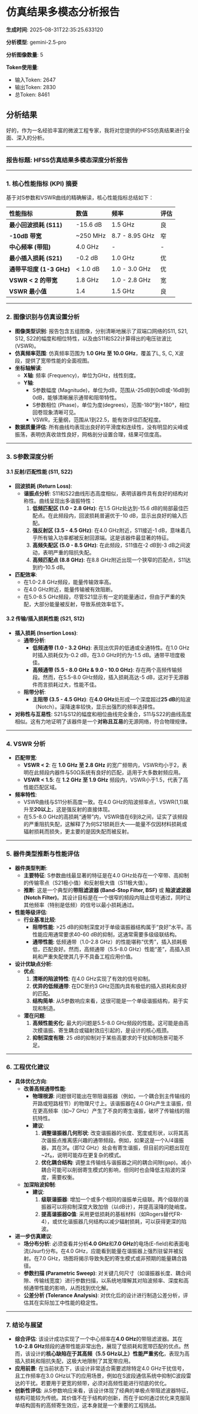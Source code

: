 # 仿真结果多模态分析报告

**生成时间**: 2025-08-31T22:35:25.633120

**分析模型**: gemini-2.5-pro

**分析图像数量**: 5

**Token使用量**:
- 输入Token: 2647
- 输出Token: 2830
- 总Token: 8461

## 分析结果

好的，作为一名经验丰富的微波工程专家，我将对您提供的HFSS仿真结果进行全面、深入的分析。

---

### **报告标题: HFSS仿真结果多模态深度分析报告**

---

### **1. 核心性能指标 (KPI) 摘要**

基于对S参数和VSWR曲线的精确解读，核心性能指标总结如下：

| 性能指标 | 数值 | 频率 | 评估 |
| :--- | :--- | :--- | :--- |
| **最小回波损耗 (S11)** | -15.6 dB | 1.5 GHz | 良 |
| **-10dB 带宽** | ~250 MHz | 8.7 - 8.95 GHz | 窄 |
| **中心频率 (带阻)** | 4.0 GHz | - | - |
| **最小插入损耗 (S21)** | -0.2 dB | 1.0 GHz | 优 |
| **通带平坦度 (1-3 GHz)** | < 1.0 dB | 1.0 - 3.0 GHz | 优 |
| **VSWR < 2 的带宽** | 1.8 GHz | 1.0 - 2.8 GHz | 宽 |
| **VSWR 最小值** | 1.4 | 1.5 GHz | 良 |

---

### **2. 图像识别与仿真设置分析**

- **图像类型识别**: 报告包含五组图像，分别清晰地展示了双端口网络的S11, S21, S12, S22的幅度和相位特性，以及由S11和S22计算得出的电压驻波比(VSWR)。
- **仿真频率范围**: 仿真频率范围为 **1.0 GHz 至 10.0 GHz**，覆盖了L, S, C, X波段，提供了宽带性能的全面视图。
- **坐标轴解读**:
  - **X轴**: 频率 (Frequency)，单位为GHz，线性刻度。
  - **Y轴**:
    - S参数幅度 (Magnitude)，单位为dB，范围从-25dB到0dB或-16dB到0dB，能够清晰展示通带和阻带特性。
    - S参数相位 (Phase)，单位为度(degrees)，范围-180°到+180°，相位回卷现象清晰可见。
    - VSWR，无量纲，范围从1到22.5，能有效评估匹配程度。
- **数据质量评估**: 所有曲线均表现出良好的平滑度和连续性，没有明显的尖峰或振荡，表明仿真收敛性良好，网格剖分设置合理，结果可信度高。

---

### **3. S参数深度分析**

#### **3.1 反射/匹配性能 (S11, S22)**

- **回波损耗 (Return Loss)**:
  - **谐振点分析**: S11和S22曲线形态高度相似，表明该器件具有良好的结构对称性。曲线呈现出多谐振特性：
    1.  **低频匹配区 (1.0 - 2.8 GHz)**: 在1.5 GHz处达到-15.6 dB的局部最佳匹配点。在此频段内，回波损耗普遍优于-10 dB，显示出良好的输入匹配。
    2.  **强反射区 (3.5 - 4.5 GHz)**: 在4.0 GHz附近，S11接近-1 dB，意味着几乎所有输入功率都被反射回源端。这是该器件最显著的特征。
    3.  **高频失配区 (5.0 - 8.5 GHz)**: 在此频段，S11值在-2 dB到-3 dB之间波动，表明严重的阻抗失配。
    4.  **高频匹配点 (8.8 GHz)**: 在8.8 GHz附近出现一个狭窄的匹配点，S11达到约-10.5 dB。
- **匹配效率**:
  - 在1.0-2.8 GHz频段，能量传输效率高。
  - 在4.0 GHz附近，能量传输被有效阻断。
  - 在5.0-8.5 GHz频段，尽管S21显示有一定的能量通过，但由于严重的失配，大部分能量被反射，导致系统效率低下。

#### **3.2 传输/插入损耗性能 (S21, S12)**

- **插入损耗 (Insertion Loss)**:
  - **通带分析**:
    - **低频通带 (1.0 - 3.2 GHz)**: 表现出优异的低通或全通特性。在1.0 GHz时插入损耗仅为-0.2 dB，在3.0 GHz时约为-1.5 dB。通带平坦度极佳。
    - **高频通带 (5.5 - 8.0 GHz & 9.0 - 10.0 GHz)**: 存在两个高频传输频段。然而，在5.5-8.0 GHz频段，插入损耗高达-5 dB，这对于无源器件而言损耗过大，性能不佳。
  - **阻带分析**:
    - **主阻带 (3.5 - 4.5 GHz)**: 在**4.0 GHz**处形成一个深度超过**25 dB**的陷波（Notch）。滚降速率较快，显示出强烈的频率选择性。
- **对称性与互易性**: S21与S12的幅度和相位曲线完全重合，S11与S22的曲线高度相似。这有力地证明了该器件是一个**对称且互易**的无源网络，符合物理规律。

---

### **4. VSWR 分析**

- **匹配带宽**:
  - **VSWR < 2**: 在 **1.0 GHz 至 2.8 GHz** 的宽广频带内，VSWR均小于2，表明在此频段内器件与50Ω系统有良好的匹配，适用于大多数射频应用。
  - **VSWR < 1.5**: 在 **1.2 GHz 至 1.9 GHz** 频段内，VSWR小于1.5，代表了高性能匹配区域。
- **频率特性**:
  - VSWR曲线与S11分析高度一致。在4.0 GHz的陷波频率点，VSWR(1,1)飙升至**20以上**，这是强反射的直接体现。
  - 在5.5-8.0 GHz的高损耗“通带”内，VSWR值在6到8之间，证实了该频段的严重阻抗失配，这解释了为何S21损耗巨大——能量不仅因材料损耗或辐射损耗而损失，更主要的是因失配而被反射。

---

### **5. 器件类型推断与性能评估**

- **器件类型判断**:
  - **主要特征**: S参数曲线最显著的特征是在4.0 GHz处存在一个窄带、高抑制的传输零点（S21极小值）和反射极大值（S11极大值）。
  - **推断**: 这是一个典型的**带阻滤波器 (Band-Stop Filter, BSF)** 或 **陷波滤波器 (Notch Filter)**。其设计目标是在一个很窄的频段内阻止信号通过，同时让其他频率（特别是低频）的信号以最小损耗通过。
- **性能等级评估**:
  - **行业基准比较**:
    - **阻带性能**: >25 dB的抑制深度对于单级谐振器结构属于“良好”水平。高性能应用通常要求40-60 dB的抑制，这通常需要多级级联结构。
    - **通带性能**: 低频通带（1.0-2.8 GHz）的性能堪称“优秀”，插入损耗极低，匹配良好。然而，高频通带（5.5-8.0 GHz）性能“差”，高插入损耗和严重失配使其几乎不具备工程应用价值。
- **设计优缺点分析**:
  - **优点**:
    1.  **清晰的陷波特性**: 在4.0 GHz实现了有效的信号抑制。
    2.  **优异的低频通带**: 在DC至约3 GHz范围内具有极低的插入损耗和良好的匹配。
    3.  **结构简单**: 从S参数响应来看，这很可能是一个单级谐振结构，易于实现和制造。
  - **潜在问题**:
    1.  **高频性能劣化**: 最大的问题是5.5-8.0 GHz频段的性能。这可能是由高次模谐振、寄生耦合或辐射效应引起的，是设计的核心瓶颈。
    2.  **抑制深度有限**: 25 dB的抑制对于某些高要求的干扰抑制场景可能不足。

---

### **6. 工程优化建议**

- **具体优化方向**:
  - **改善高频通带性能**:
    - **物理根源**: 问题很可能出在带阻谐振器（例如，一个耦合到主传输线的开路或短路枝节）的物理尺寸上。该谐振器在4.0 GHz产生主谐振，但在更高频率（如~7 GHz）产生了不良的寄生谐振，破坏了传输线的阻抗特性。
    - **建议**:
      1.  **调整谐振器几何形状**: 改变谐振器的长度、宽度或形状，以将其高次谐振点推离感兴趣的通带频段。例如，如果这是一个λ/4谐振器，其在3f₀（即12 GHz）处会有寄生谐振，但目前的问题出现在~2f₀，说明可能存在更复杂的模式。
      2.  **优化耦合结构**: 调整主传输线与谐振器之间的耦合间隙(gap)。减小耦合可能可以削弱寄生模式的影响，但同时也会降低主陷波的深度，需要权衡。
  - **加深陷波抑制**:
    - **建议**:
      1.  **级联谐振器**: 增加一个或多个相同的谐振单元级联。两个级联的谐振器可以将抑制深度大致加倍（以dB计），并提高滚降的陡峭度。
      2.  **提高谐振器Q值**: 采用更低损耗的基板材料（如Rogers替代FR-4），或优化谐振器几何结构以减少辐射损耗，可以获得更深的陷波。
- **进一步仿真建议**:
  - **场分布分析**: 必须查看并分析**4.0 GHz**和**7.0 GHz**的电场(E-field)和表面电流(Jsurf)分布。在4.0 GHz，应能看到能量在谐振器上强烈驻留并被反射。在7.0 GHz，场图将揭示导致失配的寄生模式或非预期的能量耦合路径。
  - **参数扫描 (Parametric Sweep)**: 对关键几何尺寸（如谐振器长度、耦合间隙、传输线宽度）进行参数扫描，以系统地理解其对陷波频率、深度和高频通带性能的影响，从而找到优化解。
  - **公差分析 (Tolerance Analysis)**: 对优化后的设计进行制造公差分析，评估其在实际加工中性能的稳定性。

---

### **7. 结论与展望**

- **综合评估**:
  该设计成功实现了一个中心频率在**4.0 GHz**的带阻滤波器。其在**1.0-2.8 GHz**频段的通带性能非常出色，展现了低损耗和宽带匹配的优点。然而，该设计的**核心缺陷在于其高频（5.5 GHz以上）性能严重劣化**，表现为高插入损耗和阻抗失配，这极大地限制了其宽带应用。
- **应用前景**:
  在当前状态下，该设计非常适合需要滤除特定4.0 GHz干扰信号，且工作频率在3.0 GHz以下的应用场景，例如在S波段通信系统中抑制C波段雷达的干扰。若要用于更宽的频带，必须对高频性能进行彻底的优化。
- **创新性评估**:
  从S参数响应来看，该设计体现了经典的单极点带阻滤波器特征，结构可能较为传统。其价值不在于结构的创新，而在于如何通过优化来克服简单结构固有的高频寄生效应，这本身就是一个重要的工程挑战。